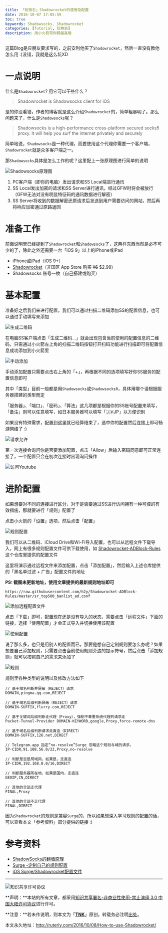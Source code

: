 ```yaml
---
title: 「玩物志」Shadowrocket的使用及配置
date: 2016-10-07 17:05:59
toc: true
keywords: Shadowsocks, Shadowrocket
categories: [Tutorial, 玩物志]
description: 用小火箭带你跨越高墙
---
```


这篇Blog是应朋友要求写的，之前安利他买了`Shadowrocket`，然后一直没有教他怎么用 :)没错，我就是这么坑XD

# 一点说明
什么是`Shadowrocket`? 用它可以干些什么？

> Shadowrocket is Shadowsocks client for iOS

是的你没看错，作者的博客就是这么介绍`Shadowrocket`的，简单粗暴明了。那么问题来了，什么是`Shadowsocks`呢？

> Shadowsocks is a high-performance cross-platform secured socks5 proxy. It will help you surf the internet privately and securely

简单地说，`Shadowsocks`是一种代理，而要使用这个代理你需要一个客户端，`Shadowrocket`就是众多客户端之一。

那`Shadowsocks`具体是怎么工作的呢？这里配上一张原理图进行简单的说明

![Shadowsocks原理图](/images/Shadowrocket/what-is-shadowsocks.png)

1. PC客户端（即你的电脑）发出请求和SS Local端进行通讯
2. SS Local发出加密的请求和SS Server进行通讯，经过GFW时将会被放行（GFW无法对没有明显特征码的通讯数据进行解密）
3. SS Server将收到的数据解密还原请求后发送到用户需要访问的网站，然后再将响应加密通过原路返回

# 准备工作
前面说明里已经提到了`Shadowrocket`和`Shadowsocks`了，这两样东西当然是必不可少的了，除此之外还需要一台「iOS 9」以上的iPhone或iPad

- iPhone或iPad（iOS 9+）
- [Shadowrocket](https://itunes.apple.com/us/app/shadowrocket/id932747118)（非国区 App Store 购买 ~~¥6~~ $2.99）
- Shadowsocks 账号一枚（自己搭建或购买）

# 基本配置
准备好之后我们来进行配置，我们可以通过扫描二维码添加SS的配置信息，也可以通过手动填写来添加

![生成二维码](/images/Shadowrocket/SS_QRcode.png)

在电脑SS客户端点击「生成二维码...」就会出现包含当前使用的配置信息的二维码，只需通过小火箭左上角的扫描二维码按钮打开扫码功能进行扫描即可将配置信息成功添加到小火箭里

![手动添加](/images/Shadowrocket/mannual.png)

手动添加配置只需要点击右上角的「+」，再根据不同的选项填写好你SS服务的配置信息即可

其中「类型」目前一般都是用`Shadowsocks`或`ShadowsocksR`，具体用哪个请根据服务器搭建的类型而定

「服务器」、「端口」、「密码」、「算法」这几项都是根据你的SS账号配置来填写，「备注」则可以任意填写，如日本服务器可以填写「🇯🇵JP」以方便识别

如果没有特殊需求，配置到这里就已经算结束了，选中你的配置然后连接上即可畅游网络了 :)

![请求允许](/images/Shadowrocket/allow.png)

第一次连接会询问你是否要添加配置，点击「Allow」后输入密码同意即可正常连接了，一个配置只会在初次连接时出现询问操作

![访问Youtube](/images/Shadowrocket/youtube.PNG)

# 进阶配置
如果想要对不同的连接进行区分，对于是否要通过SS进行访问拥有一种可控的有效措施，那就要进行「规则」配置了

点击小火箭的「设置」选项，然后点击「配置」

![规则配置](/images/Shadowrocket/config.png)

我们可以从二维码、iCloud Drive和Wi-Fi导入配置，也可以从远程文件下载导入，网上有很多规则配置文件可供下载使用，如 [Shadowrocket-ADBlock-Rules](https://github.com/h2y/Shadowrocket-ADBlock-Rules) 这个仓库里提供的配置文件

这里将演示通过远程文件来添加配置，点击「添加配置」，然后输入上述仓库提供的「黑名单过滤 + 广告」配置文件的地址

**PS: 截图未更新地址，使用文章提供的最新规则地址即可**

```
https://raw.githubusercontent.com/h2y/Shadowrocket-ADBlock-Rules/master/sr_top500_banlist_ad.conf
```

![添加远程配置文件](/images/Shadowrocket/down.png)

点击「下载」即可，配置现在还是没有导入的状态，需要点击「远程文件」下面的链接，选择「使用配置」才会正式导入并切换使用该配置

![使用配置](/images/Shadowrocket/use.png)

说了那么多，也只是用别人的配置而已，那要是想自己定制规则要怎么办呢？如果想要自己添加规则，只需要点击当前使用规则旁边的提示符号，然后点击「添加规则」就可以按照自己的需求来添加了

![规则](/images/Shadowrocket/rule.png)

规则里各种类型的说明以及修改方法如下

```
// 基于域名判断并屏蔽（REJECT）请求
DOMAIN,pingma.qq.com,REJECT

// 基于域名后缀判断屏蔽（REJECT）请求
DOMAIN-SUFFIX,flurry.com,REJECT

// 基于关键词后缀判断走代理（Proxy），强制不尊重系统代理的请求走
Packet-Tunnel-Provider DOMAIN-KEYWORD,google,Proxy,force-remote-dns

// 基于域名后缀判断请求走直连（DIRECT）
DOMAIN-SUFFIX,126.net,DIRECT

// Telegram.app 指定“no-resolve”Surge 忽略这个规则与域的请求。
IP-CIDR,91.108.56.0/22,Proxy,no-resolve

// 判断是否是局域网，如果是，走直连
IP-CIDR,192.168.0.0/16,DIRECT

// 判断服务器所在地，如果是国内，走直连
GEOIP,CN,DIRECT

// 其他的全部走代理
FINAL,Proxy

// 其他的全部不走代理
FINAL,DIRECT
```

因为`Shadowrocket`的规则是兼容`Surge`的，所以如果想深入学习规则的配置的话，可以查看本文「参考资料」部分提供的链接 :)

# 参考资料
- [ShadowSocks的翻墙原理](https://tumutanzi.com/archives/13005)
- [Surge -定制自己的规则配置](https://medium.com/@scomper/surge-%E5%AE%9A%E5%88%B6%E8%87%AA%E5%B7%B1%E7%9A%84%E8%A7%84%E5%88%99%E9%85%8D%E7%BD%AE-34a6d74b0434#.rf4vk0tfg)
- [iOS Surge/Shadowrocket配置文件](http://www.abclite.cn/1995.html)

---

![知识共享许可协议](https://i.creativecommons.org/l/by-nc-nd/3.0/cn/88x31.png)

**声明：**本站的所有文章，都采用[知识共享署名-非商业性使用-禁止演绎 3.0 中国大陆许可协议](http://creativecommons.org/licenses/by-nc-nd/3.0/cn/)进行许可。

**注意：**若未作说明，则本文为「[**TNK**](http://ruterly.com/)」原创。转载务必注明[出处](http://ruterly.com/2016/10/07/How-to-use-Shadowrocket/)。

本文永久地址：http://ruterly.com/2016/10/08/How-to-use-Shadowrocket/
